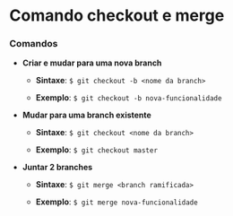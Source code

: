 # Comando checkout e merge

### Comandos

* **Criar e mudar para uma nova branch**
  
  * **Sintaxe**: `$ git checkout -b <nome da branch>`

  * **Exemplo**: `$ git checkout -b nova-funcionalidade`

* **Mudar para uma branch existente**

  * **Sintaxe**: `$ git checkout <nome da branch>`

  * **Exemplo**: `$ git checkout master`

* **Juntar 2 branches**

  * **Sintaxe**: `$ git merge <branch ramificada>`

  * **Exemplo**: `$ git merge nova-funcionalidade`